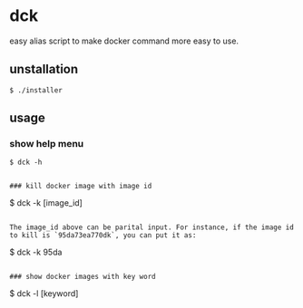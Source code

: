 dck
======

easy alias script to make docker command more easy to use.


unstallation
------

```
$ ./installer
```


usage
------

### show help menu

```
$ dck -h


### kill docker image with image id

```
$ dck -k [image_id] 
```

The image_id above can be parital input. For instance, if the image id to kill is `95da73ea770dk`, you can put it as:

```
$ dck -k 95da
```

### show docker images with key word

```
$ dck -l [keyword]
```
